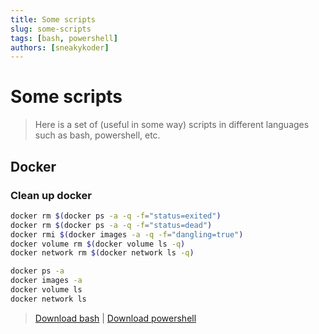 ```yaml
---
title: Some scripts
slug: some-scripts
tags: [bash, powershell]
authors: [sneakykoder]
---
```

# Some scripts
> Here is a set of (useful in some way) scripts in different languages such as bash, powershell, etc.

## Docker

### Clean up docker
```sh
docker rm $(docker ps -a -q -f="status=exited")
docker rm $(docker ps -a -q -f="status=dead")
docker rmi $(docker images -a -q -f="dangling=true")
docker volume rm $(docker volume ls -q)
docker network rm $(docker network ls -q)

docker ps -a
docker images -a
docker volume ls
docker network ls
```
> [Download bash](https://raw.githubusercontent.com/sneakykoder/scripts-labs/master/docker_clean_up.sh)
> |
> [Download powershell](https://raw.githubusercontent.com/sneakykoder/scripts-labs/master/docker_clean_up.ps1)

